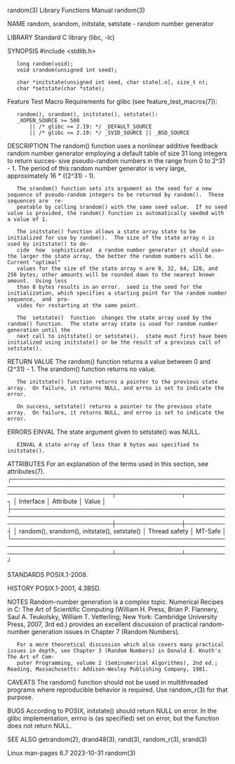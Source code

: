 random(3)							   Library Functions Manual							     random(3)

NAME
       random, srandom, initstate, setstate - random number generator

LIBRARY
       Standard C library (libc, -lc)

SYNOPSIS
       #include <stdlib.h>

       long random(void);
       void srandom(unsigned int seed);

       char *initstate(unsigned int seed, char state[.n], size_t n);
       char *setstate(char *state);

   Feature Test Macro Requirements for glibc (see feature_test_macros(7)):

       random(), srandom(), initstate(), setstate():
	   _XOPEN_SOURCE >= 500
	       || /* glibc >= 2.19: */ _DEFAULT_SOURCE
	       || /* glibc <= 2.19: */ _SVID_SOURCE || _BSD_SOURCE

DESCRIPTION
       The  random()  function uses a nonlinear additive feedback random number generator employing a default table of size 31 long integers to return succes‐
       sive pseudo-random numbers in the range from 0 to 2^31 - 1.  The period of this random number generator is very large, approximately 16 * ((2^31) - 1).

       The srandom() function sets its argument as the seed for a new sequence of pseudo-random integers to be returned by random().  These sequences are  re‐
       peatable by calling srandom() with the same seed value.	If no seed value is provided, the random() function is automatically seeded with a value of 1.

       The initstate() function allows a state array state to be initialized for use by random().  The size of the state array n is used by initstate() to de‐
       cide  how  sophisticated	 a random number generator it should use—the larger the state array, the better the random numbers will be.  Current "optimal"
       values for the size of the state array n are 8, 32, 64, 128, and 256 bytes; other amounts will be rounded down to the nearest known amount.  Using less
       than 8 bytes results in an error.  seed is the seed for the initialization, which specifies a starting point for the random number sequence,  and  pro‐
       vides for restarting at the same point.

       The  setstate()	function  changes the state array used by the random() function.  The state array state is used for random number generation until the
       next call to initstate() or setstate().	state must first have been initialized using initstate() or be the result of a previous call of setstate().

RETURN VALUE
       The random() function returns a value between 0 and (2^31) - 1.	The srandom() function returns no value.

       The initstate() function returns a pointer to the previous state array.	On failure, it returns NULL, and errno is set to indicate the error.

       On success, setstate() returns a pointer to the previous state array.  On failure, it returns NULL, and errno is set to indicate the error.

ERRORS
       EINVAL The state argument given to setstate() was NULL.

       EINVAL A state array of less than 8 bytes was specified to initstate().

ATTRIBUTES
       For an explanation of the terms used in this section, see attributes(7).
       ┌───────────────────────────────────────────────────────────────────────────────────────────────────────────────────────────┬───────────────┬─────────┐
       │ Interface														   │ Attribute	   │ Value   │
       ├───────────────────────────────────────────────────────────────────────────────────────────────────────────────────────────┼───────────────┼─────────┤
       │ random(), srandom(), initstate(), setstate()										   │ Thread safety │ MT-Safe │
       └───────────────────────────────────────────────────────────────────────────────────────────────────────────────────────────┴───────────────┴─────────┘

STANDARDS
       POSIX.1-2008.

HISTORY
       POSIX.1-2001, 4.3BSD.

NOTES
       Random-number generation is a complex topic.  Numerical Recipes in C: The Art of Scientific Computing (William H. Press, Brian  P.  Flannery,  Saul  A.
       Teukolsky,  William  T.	Vetterling;  New York: Cambridge University Press, 2007, 3rd ed.)  provides an excellent discussion of practical random-number
       generation issues in Chapter 7 (Random Numbers).

       For a more theoretical discussion which also covers many practical issues in depth, see Chapter 3 (Random Numbers) in Donald E. Knuth's The Art of Com‐
       puter Programming, volume 2 (Seminumerical Algorithms), 2nd ed.; Reading, Massachusetts: Addison-Wesley Publishing Company, 1981.

CAVEATS
       The random() function should not be used in multithreaded programs where reproducible behavior is required.  Use random_r(3) for that purpose.

BUGS
       According to POSIX, initstate() should return NULL on error.  In the glibc implementation, errno is (as specified) set on error, but the function  does
       not return NULL.

SEE ALSO
       getrandom(2), drand48(3), rand(3), random_r(3), srand(3)

Linux man-pages 6.7							  2023-10-31								     random(3)
